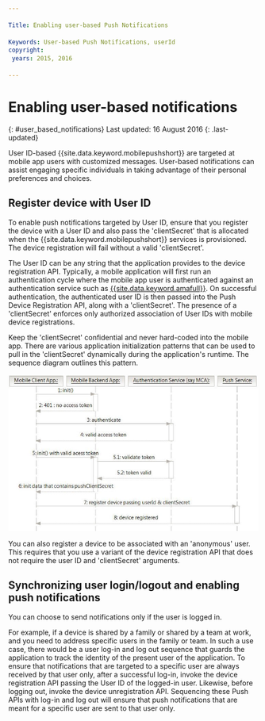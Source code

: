 ```yaml
---

Title: Enabling user-based Push Notifications

Keywords: User-based Push Notifications, userId
copyright:
 years: 2015, 2016

---
```


# Enabling user-based notifications
{: #user_based_notifications}
Last updated: 16 August 2016
{: .last-updated}

User ID-based {{site.data.keyword.mobilepushshort}} are targeted at mobile app users with customized messages. User-based notifications can assist engaging specific individuals in taking advantage of their personal preferences and choices.  

## Register device with User ID
To enable push notifications targeted by User ID, ensure that you register the device with a User ID and also pass the 'clientSecret' that is allocated when the {{site.data.keyword.mobilepushshort}} services is provisioned. The device registration will fail without a valid 'clientSecret'.  

The User ID can be any string that the application provides to the device registration API. Typically, a mobile application will first run an authentication cycle where the mobile app user is authenticated against an authentication service such as [{{site.data.keyword.amafull}}](https://console.ng.bluemix.net/docs/services/mobileaccess/index.html). On successful authentication, the authenticated user ID is then passed into the Push Device Registration API, along with a 'clientSecret'.  The presence of a 'clientSecret' enforces only authorized association of User IDs with mobile device registrations.

Keep the 'clientSecret' confidential and never hard-coded into the mobile app. There are various application initialization patterns that can be used to pull in the 'clientSecret' dynamically during the application's runtime. The sequence diagram outlines this pattern.

![Enable_Push](images/init_client_secret.jpg) 

You can also register a device to be associated with an 'anonymous' user. This requires that you use a variant of the device registration API that does not require the user ID and 'clientSecret' arguments.   

## Synchronizing user login/logout and enabling push notifications 

You can choose to send notifications only if the user is logged in. 

For example, if a device is shared by a family or shared by a team at work, and you need to address specific users in the family or team.  In such a use case, there would be a user log-in and log out sequence that guards the application to track the identity of the present user of the application. To ensure that notifications that are targeted to a specific user are always received by that user only, after a successful log-in, invoke the device registration API passing the User ID of the logged-in user. Likewise, before logging out, invoke the device unregistration API. Sequencing these Push APIs with log-in and log out will ensure that push notifications that are meant for a specific user are sent to that user only.